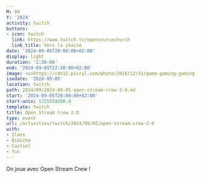 ```yaml
---
M: 09
Y: '2024'
activity: twitch
buttons:
- icon: twitch
  link: https://www.twitch.tv/opensourcechurch
  link_title: Vers la chaine
date: '2024-09-05T20:00:00+02:00'
display: light
duration: '2:30:00'
end: '2024-09-05T22:30:00+02:00'
image: <u>https://cdn12.picryl.com/photo/2016/12/31/game-gaming-gaming-console-science-technology-555734-1024.png</u>
isodate: '2024-09-05'
location: twitch
path: 2024/09/2024-09-05-open-stream-crew-2-0.md
start: '2024-09-05T20:00:00+02:00'
start-unix: 1725559200.0
template: twitch
title: Open Stream Crew 2.0
type: event
url: /activities/twitch/2024/09/05/open-stream-crew-2-0
with:
- Ilans
- Bibiche
- Castiel
- Yun
---
```

On joue avec Open Stream Crew !